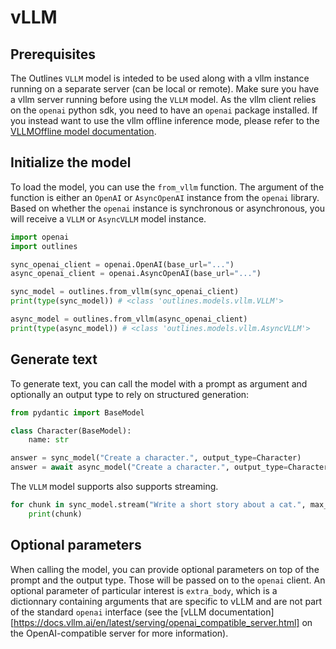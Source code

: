 # vLLM

## Prerequisites

The Outlines `VLLM` model is inteded to be used along with a vllm instance running on a separate server (can be local or remote). Make sure you have a vllm server running before using the `VLLM` model. As the vllm client relies on the `openai` python sdk, you need to have an `openai` package installed. If you instead want to use the vllm offline inference mode, please refer to the [VLLMOffline model documentation](./vllm_offline.md).

## Initialize the model

To load the model, you can use the `from_vllm` function. The argument of the function is either an `OpenAI` or `AsyncOpenAI` instance from the `openai` library. Based on whether the `openai` instance is synchronous or asynchronous, you will receive a `VLLM` or `AsyncVLLM` model instance.

```python
import openai
import outlines

sync_openai_client = openai.OpenAI(base_url="...")
async_openai_client = openai.AsyncOpenAI(base_url="...")

sync_model = outlines.from_vllm(sync_openai_client)
print(type(sync_model)) # <class 'outlines.models.vllm.VLLM'>

async_model = outlines.from_vllm(async_openai_client)
print(type(async_model)) # <class 'outlines.models.vllm.AsyncVLLM'>
```

## Generate text

To generate text, you can call the model with a prompt as argument and optionally an output type to rely on structured generation:

```python
from pydantic import BaseModel

class Character(BaseModel):
    name: str

answer = sync_model("Create a character.", output_type=Character)
answer = await async_model("Create a character.", output_type=Character)
```

The `VLLM` model supports also supports streaming.

```python
for chunk in sync_model.stream("Write a short story about a cat.", max_tokens=100):
    print(chunk)
```

## Optional parameters

When calling the model, you can provide optional parameters on top of the prompt and the output type. Those will be passed on to the `openai` client. An optional parameter of particular interest is `extra_body`, which is a dictionnary containing arguments that are specific to vLLM and are not part of the standard `openai` interface (see the [vLLM documentation][https://docs.vllm.ai/en/latest/serving/openai_compatible_server.html] on the OpenAI-compatible server for more information).

[vllm-docs]: https://docs.vllm.ai/en/latest/
[vllm-online-quickstart]: https://docs.vllm.ai/en/latest/getting_started/quickstart.html#quickstart-online

